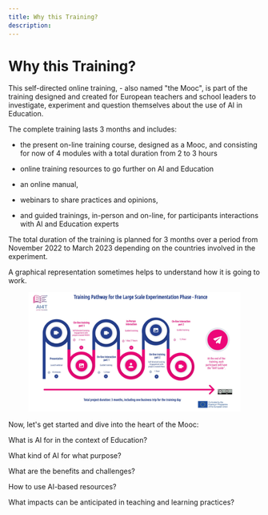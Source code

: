 ```yaml
---
title: Why this Training?
description:
---
```

# Why this Training?


This self-directed online training, - also named "the Mooc", is part of the training designed and created for European teachers and school leaders to investigate, experiment and question themselves about the use of AI in Education.

The complete training lasts 3 months and includes:

-   the present on-line training course, designed as a Mooc, and consisting for now of 4 modules with a total duration from 2 to 3 hours

-   online training resources to go further on AI and Education

-   an online manual,

-   webinars to share practices and opinions,

-   and guided trainings, in-person and on-line, for participants interactions with AI and Education experts

The total duration of the training is planned for 3 months over a period from November 2022 to March 2023 depending on the countries involved in the experiment.

A graphical representation sometimes helps to understand how it is going to work.

<figure>
  <img src="Images/AI4T-Training pathway-2022.png" />
</figure>
Now, let's get started and dive into the heart of the Mooc:

What is AI for in the context of Education?

What kind of AI for what purpose?

What are the benefits and challenges?

How to use AI-based resources?

What impacts can be anticipated in teaching and learning practices?
